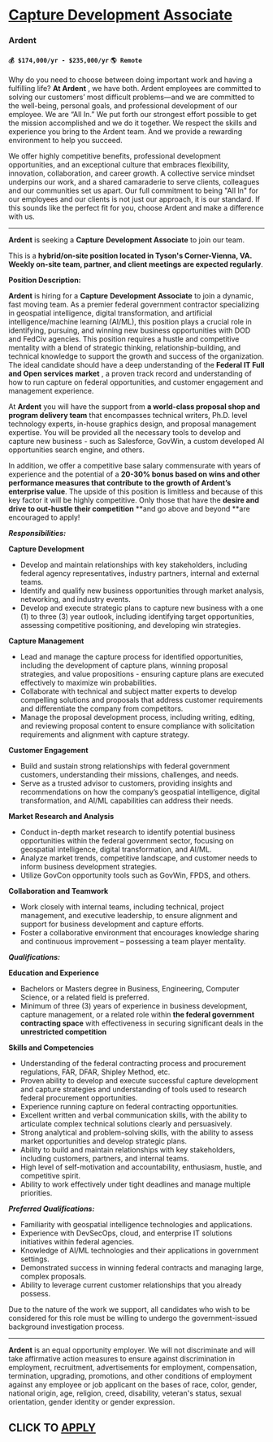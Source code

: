 # [Capture Development Associate](https://www.remotewlb.com/apply/capture-development-associate)  
### Ardent  
#### `💰 $174,000/yr - $235,000/yr` `🌎 Remote`  

Why do you need to choose between doing important work and having a fulfilling life? **At Ardent** , we have both. Ardent employees are committed to solving our customers’ most difficult problems—and we are committed to the well-being, personal goals, and professional development of our employee. We are “All In.” We put forth our strongest effort possible to get the mission accomplished and we do it together. We respect the skills and experience you bring to the Ardent team. And we provide a rewarding environment to help you succeed.

We offer highly competitive benefits, professional development opportunities, and an exceptional culture that embraces flexibility, innovation, collaboration, and career growth. A collective service mindset underpins our work, and a shared camaraderie to serve clients, colleagues and our communities set us apart. Our full commitment to being "All In" for our employees and our clients is not just our approach, it is our standard. If this sounds like the perfect fit for you, choose Ardent and make a difference with us.

* * *

**Ardent** is seeking a **Capture** **Development Associate** to join our team.

This is a **hybrid/on-site position located in Tyson's Corner-Vienna, VA. Weekly on-site team, partner, and client meetings are expected regularly**.

**Position Description:**

**Ardent** is hiring for a **Capture** **Development Associate** to join a dynamic, fast moving team. As a premier federal government contractor specializing in geospatial intelligence, digital transformation, and artificial intelligence/machine learning (AI/ML), this position plays a crucial role in identifying, pursuing, and winning new business opportunities with DOD and FedCiv agencies. This position requires a hustle and competitive mentality with a blend of strategic thinking, relationship-building, and technical knowledge to support the growth and success of the organization. The ideal candidate should have a deep understanding of the **Federal IT Full and Open services market** , a proven track record and understanding of how to run capture on federal opportunities, and customer engagement and management experience.

At **Ardent** you will have the support from **a world-class proposal shop and program delivery team** that encompasses technical writers, Ph.D. level technology experts, in-house graphics design, and proposal management expertise. You will be provided all the necessary tools to develop and capture new business - such as Salesforce, GovWin, a custom developed AI opportunities search engine, and others.

In addition, we offer a competitive base salary commensurate with years of experience and the potential of a **20-30% bonus based on wins and other performance measures that contribute to the growth of Ardent’s enterprise value**. The upside of this position is limitless and because of this key factor it will be highly competitive. Only those that have the **desire and drive to out-hustle their competition** **and go above and beyond **are encouraged to apply!

**_Responsibilities:_**

**Capture Development**

  * Develop and maintain relationships with key stakeholders, including federal agency representatives, industry partners, internal and external teams.
  * Identify and qualify new business opportunities through market analysis, networking, and industry events.
  * Develop and execute strategic plans to capture new business with a one (1) to three (3) year outlook, including identifying target opportunities, assessing competitive positioning, and developing win strategies.

**Capture Management**

  * Lead and manage the capture process for identified opportunities, including the development of capture plans, winning proposal strategies, and value propositions - ensuring capture plans are executed effectively to maximize win probabilities. 
  * Collaborate with technical and subject matter experts to develop compelling solutions and proposals that address customer requirements and differentiate the company from competitors.
  * Manage the proposal development process, including writing, editing, and reviewing proposal content to ensure compliance with solicitation requirements and alignment with capture strategy.

**Customer Engagement**

  * Build and sustain strong relationships with federal government customers, understanding their missions, challenges, and needs.
  * Serve as a trusted advisor to customers, providing insights and recommendations on how the company’s geospatial intelligence, digital transformation, and AI/ML capabilities can address their needs.

**Market Research and Analysis**

  * Conduct in-depth market research to identify potential business opportunities within the federal government sector, focusing on geospatial intelligence, digital transformation, and AI/ML.
  * Analyze market trends, competitive landscape, and customer needs to inform business development strategies.
  * Utilize GovCon opportunity tools such as GovWin, FPDS, and others.

**Collaboration and Teamwork**

  * Work closely with internal teams, including technical, project management, and executive leadership, to ensure alignment and support for business development and capture efforts.
  * Foster a collaborative environment that encourages knowledge sharing and continuous improvement – possessing a team player mentality.

**_Qualifications:_**

**Education and Experience**

  * Bachelors or Masters degree in Business, Engineering, Computer Science, or a related field is preferred.
  * Minimum of three (3) years of experience in business development, capture management, or a related role within **the federal government contracting space** with effectiveness in securing significant deals in the **unrestricted competition**

**Skills and Competencies**

  * Understanding of the federal contracting process and procurement regulations, FAR, DFAR, Shipley Method, etc.
  * Proven ability to develop and execute successful capture development and capture strategies and understanding of tools used to research federal procurement opportunities.
  * Experience running capture on federal contracting opportunities.
  * Excellent written and verbal communication skills, with the ability to articulate complex technical solutions clearly and persuasively.
  * Strong analytical and problem-solving skills, with the ability to assess market opportunities and develop strategic plans.
  * Ability to build and maintain relationships with key stakeholders, including customers, partners, and internal teams.
  * High level of self-motivation and accountability, enthusiasm, hustle, and competitive spirit.
  * Ability to work effectively under tight deadlines and manage multiple priorities.

**_Preferred Qualifications:_**

  * Familiarity with geospatial intelligence technologies and applications.
  * Experience with DevSecOps, cloud, and enterprise IT solutions initiatives within federal agencies.
  * Knowledge of AI/ML technologies and their applications in government settings.
  * Demonstrated success in winning federal contracts and managing large, complex proposals.
  * Ability to leverage current customer relationships that you already possess.

Due to the nature of the work we support, all candidates who wish to be considered for this role must be willing to undergo the government-issued background investigation process.

* * *

**Ardent** is an equal opportunity employer. We will not discriminate and will take affirmative action measures to ensure against discrimination in employment, recruitment, advertisements for employment, compensation, termination, upgrading, promotions, and other conditions of employment against any employee or job applicant on the bases of race, color, gender, national origin, age, religion, creed, disability, veteran's status, sexual orientation, gender identity or gender expression.

  
## CLICK TO [APPLY](https://www.remotewlb.com/apply/capture-development-associate)

